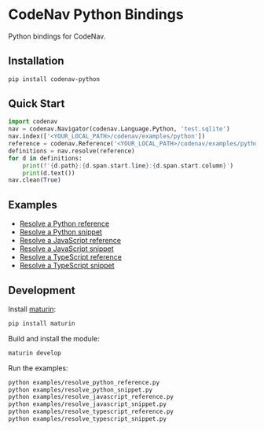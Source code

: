 # CodeNav Python Bindings

Python bindings for CodeNav.


## Installation

```bash
pip install codenav-python
```


## Quick Start

```python
import codenav
nav = codenav.Navigator(codenav.Language.Python, 'test.sqlite')
nav.index(['<YOUR_LOCAL_PATH>/codenav/examples/python'])
reference = codenav.Reference('<YOUR_LOCAL_PATH>/codenav/examples/python/chef.py', 2, 0, 'broil')
definitions = nav.resolve(reference)
for d in definitions:
    print(f'{d.path}:{d.span.start.line}:{d.span.start.column}')
    print(d.text())
nav.clean(True)
```


## Examples

- [Resolve a Python reference](examples/resolve_python_reference.py)
- [Resolve a Python snippet](examples/resolve_python_snippet.py)
- [Resolve a JavaScript reference](examples/resolve_javascript_reference.py)
- [Resolve a JavaScript snippet](examples/resolve_javascript_snippet.py)
- [Resolve a TypeScript reference](examples/resolve_typescript_reference.py)
- [Resolve a TypeScript snippet](examples/resolve_typescript_snippet.py)


## Development

Install [maturin][1]:

```bash
pip install maturin
```

Build and install the module:

```bash
maturin develop
```

Run the examples:

```bash
python examples/resolve_python_reference.py
python examples/resolve_python_snippet.py
python examples/resolve_javascript_reference.py
python examples/resolve_javascript_snippet.py
python examples/resolve_typescript_reference.py
python examples/resolve_typescript_snippet.py
```


[1]: https://www.maturin.rs/